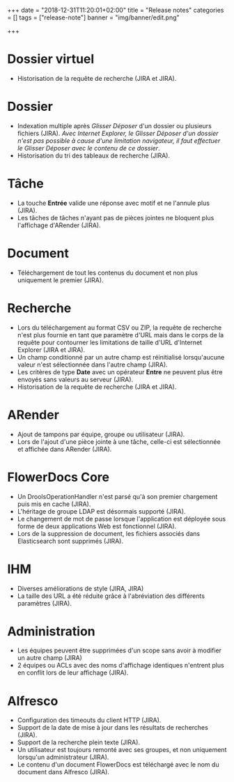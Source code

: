 +++
date = "2018-12-31T11:20:01+02:00"
title = "Release notes"
categories = []
tags = ["release-note"]
banner = "img/banner/edit.png"

+++

# Dossier virtuel 

* Historisation de la requête de recherche (JIRA et JIRA).

# Dossier

* Indexation multiple après *Glisser Déposer* d'un dossier ou plusieurs fichiers (JIRA). *Avec Internet Explorer, le Glisser Déposer d'un dossier n'est pas possible à cause d'une limitation navigateur, il faut effectuer le Glisser Déposer avec le contenu de ce dossier*.
* Historisation du tri des tableaux de recherche (JIRA).

# Tâche 

* La touche **Entrée** valide une réponse avec motif et ne l'annule plus (JIRA).
* Les tâches de tâches n'ayant pas de pièces jointes ne bloquent plus l'affichage d'ARender (JIRA).

# Document 

* Téléchargement de tout les contenus du document et non plus uniquement le premier (JIRA).

# Recherche

* Lors du téléchargement au format CSV ou ZIP, la requête de recherche n'est plus fournie en tant que paramètre d'URL mais dans le corps de la requête pour contourner les limitations de taille d'URL d'Internet Explorer (JIRA et JIRA).
* Un champ conditionné par un autre champ est réinitialisé lorsqu'aucune valeur n'est sélectionnée dans l'autre champ (JIRA). 
* Les critères de type **Date** avec un opérateur **Entre** ne peuvent plus être envoyés sans valeurs au serveur (JIRA).
* Historisation de la requête de recherche (JIRA et JIRA).

# ARender 

* Ajout de tampons par équipe, groupe ou utilisateur (JIRA).
* Lors de l'ajout d'une pièce jointe à une tâche, celle-ci est sélectionnée et affichée dans ARender (JIRA).

# FlowerDocs Core

* Un DroolsOperationHandler n'est parsé qu'à son premier chargement puis mis en cache (JIRA).
* L'héritage de groupe LDAP est désormais supporté (JIRA).
* Le changement de mot de passe lorsque l'application est déployée sous forme de deux applications Web est fonctionnel (JIRA).
* Lors de la suppression de document, les fichiers associés dans Elasticsearch sont supprimés (JIRA).

# IHM 

* Diverses améliorations de style (JIRA, JIRA) 
* La taille des URL a été réduite grâce à l'abréviation des différents paramètres (JIRA).

# Administration

* Les équipes peuvent être supprimées d'un scope sans avoir à modifier un autre champ (JIRA)
* 2 équipes ou ACLs avec des noms d'affichage identiques n'entrent plus en conflit lors de leur affichage (JIRA).

# Alfresco 

* Configuration des timeouts du client HTTP (JIRA).
* Support de la date de mise à jour dans les résultats de recherches (JIRA).
* Support de la recherche plein texte (JIRA).
* Un utilisateur est toujours remonté avec ses groupes, et non uniquement lorsqu'un administrateur (JIRA).
* Le contenu d'un document FlowerDocs est téléchargé avec le nom du document dans Alfresco (JIRA).

